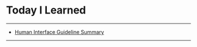 # Today I Learned

---

- [Human Interface Guideline Summary](https://vincentgeranium.github.io/ios,/swift/2019/09/22/HIG.html)

---
